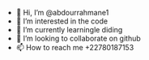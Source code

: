 - 👋 Hi, I’m @abdourrahmane1
- 👀 I’m interested in the code
- 🌱 I’m currently learningle   diding
- 💞️ I’m looking to collaborate on github
- 📫 How to reach me +22780187153

<!---
abdourrahmane1/abdourrahmane1 is a ✨ special ✨ repository because its `README.md` (this file) appears on your GitHub profile.
You can click the Preview link to take a look at your changes.
--->

